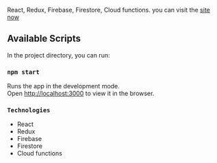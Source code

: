 React, Redux, Firebase, Firestore, Cloud functions.
you can visit the [site now](https://joe-marioplan.web.app/)

## Available Scripts

In the project directory, you can run:

### `npm start`

Runs the app in the development mode.<br />
Open [http://localhost:3000](http://localhost:3000) to view it in the browser.

### `Technologies`

 - React
 - Redux
 - Firebase
 - Firestore
 - Cloud functions

